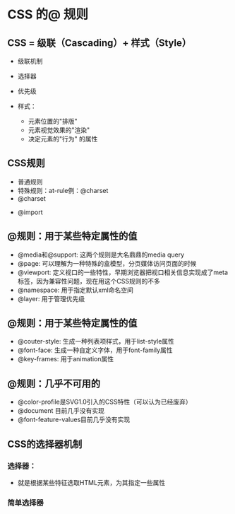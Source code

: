# CSS 的@ 规则
## CSS = 级联（Cascading）+ 样式（Style）
* 级联机制
 * 选择器
 * 优先级

* 样式：
  * 元素位置的"排版"
  * 元素视觉效果的"渲染"
  * 决定元素的"行为" 的属性

##  CSS规则
* 普通规则
* 特殊规则：at-rule例：@charset
* @charset
 <style>
    @charset: "utf-8";
 </style>
* @import
 <style>
    @import "mystyle.css";
    @import url("mystyle.css");
 </style>

 ## @规则：用于某些特定属性的值
 * @media和@support: 这两个规则是大名鼎鼎的media query
 * @page: 可以理解为一种特殊的盒模型，分页媒体访问页面的时候
 * @viewport: 定义视口的一些特性，早期浏览器把视口相关信息实现成了meta标签，因为兼容性问题，现在用这个CSS规则的不多
 * @namespace: 用于指定默认xml命名空间
 * @layer: 用于管理优先级
 ## @规则：用于某些特定属性的值
 * @couter-style: 生成一种列表项样式，用于list-style属性
 * @font-face: 生成一种自定义字体，用于font-family属性
 * @key-frames: 用于animation属性
 ## @规则：几乎不可用的
 * @color-profile是SVG1.0引入的CSS特性（可以认为已经废弃）
 * @document 目前几乎没有实现
 * @font-feature-values目前几乎没有实现

## CSS的选择器机制
### 选择器：
 - 就是根据某些特征选取HTML元素，为其指定一些属性

### 简单选择器